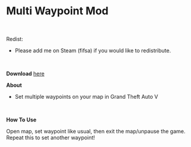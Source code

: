 Multi Waypoint Mod
==================
<br />

Redist:
 - Please add me on Steam (fifsa) if you would like to redistribute.
<br />

**Download** [here](https://www.gta5-mods.com/scripts/multi-waypoint-mod "Download MultiWaypointMod")
<br />

**About**
 - Set multiple waypoints on your map in Grand Theft Auto V
<br />

**How To Use** 

Open map, set waypoint like usual, then exit the map/unpause the game. 
Repeat this to set another waypoint! 
